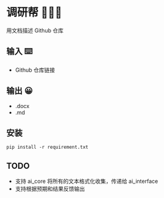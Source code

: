 # 调研帮 🚀🚀🚀

用文档描述 Github 仓库

## 输入 ⌨️
- Github 仓库链接

## 输出 😀
- .docx
- .md

## 安装
```
pip install -r requirement.txt
```

## TODO
- 支持 ai_core 将所有的文本格式化收集，传递给 ai_interface
- 支持根据预期和结果反馈输出